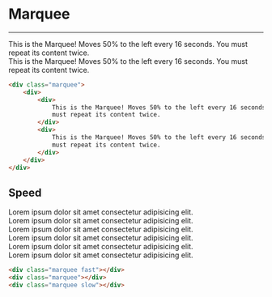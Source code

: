 # Marquee

---

<div class="marquee fs-9">
    <div>
        <div>This is the Marquee! Moves 50% to the left every 16 seconds. You must repeat its content twice.</div>
        <div>This is the Marquee! Moves 50% to the left every 16 seconds. You must repeat its content twice.</div>
    </div>
</div>

```html
<div class="marquee">
    <div>
        <div>
            This is the Marquee! Moves 50% to the left every 16 seconds. You
            must repeat its content twice.
        </div>
        <div>
            This is the Marquee! Moves 50% to the left every 16 seconds. You
            must repeat its content twice.
        </div>
    </div>
</div>
```

## Speed

<div class="marquee fast fs-8">
    <div>
        <div>Lorem ipsum dolor sit amet consectetur adipisicing elit.</div>
        <div>Lorem ipsum dolor sit amet consectetur adipisicing elit.</div>
    </div>
</div>

<div class="marquee fs-8">
    <div>
        <div>Lorem ipsum dolor sit amet consectetur adipisicing elit.</div>
        <div>Lorem ipsum dolor sit amet consectetur adipisicing elit.</div>
    </div>
</div>

<div class="marquee slow fs-8">
    <div>
        <div>Lorem ipsum dolor sit amet consectetur adipisicing elit.</div>
        <div>Lorem ipsum dolor sit amet consectetur adipisicing elit.</div>
    </div>
</div>

```html
<div class="marquee fast"></div>
<div class="marquee"></div>
<div class="marquee slow"></div>
```
